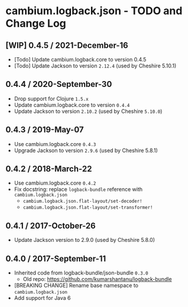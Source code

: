 # cambium.logback.json - TODO and Change Log

## [WIP] 0.4.5 / 2021-December-16

- [Todo] Update cambium.logback.core to version 0.4.5
- [Todo] Update Jackson to version `2.12.4` (used by Cheshire 5.10.1)


## 0.4.4 / 2020-September-30

- Drop support for Clojure `1.5.x`
- Update cambium.logback.core to version `0.4.4`
- Update Jackson to version `2.10.2` (used by Cheshire `5.10.0`)


## 0.4.3 / 2019-May-07

- Use cambium.logback.core `0.4.3`
- Upgrade Jackson to version `2.9.6` (used by Cheshire 5.8.1)


## 0.4.2 / 2018-March-22

- Use cambium.logback.core `0.4.2`
- Fix docstring: replace `logback-bundle` reference with `cambium.logback.json`
  - `cambium.logback.json.flat-layout/set-decoder!`
  - `cambium.logback.json.flat-layout/set-transformer!`


## 0.4.1 / 2017-October-26

- Update Jackson version to 2.9.0 (used by Cheshire 5.8.0)


## 0.4.0 / 2017-September-11

- Inherited code from logback-bundle/json-bundle `0.3.0`
  - Old repo: https://github.com/kumarshantanu/logback-bundle
- [BREAKING CHANGE] Rename base namespace to `cambium.logback.json`
- Add support for Java 6
